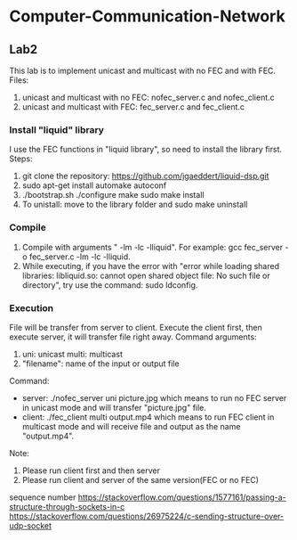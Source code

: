 # Computer-Communication-Network
## Lab2
This lab is to implement unicast and multicast with no FEC and with FEC.
Files:
1. unicast and multicast with no FEC: nofec_server.c and nofec_client.c
2. unicast and multicast with FEC: fec_server.c and fec_client.c

### Install "liquid" library
I use the FEC functions in "liquid library", so need to install the library first.
Steps:
1. git clone the repository: https://github.com/jgaeddert/liquid-dsp.git
2. sudo apt-get install automake autoconf
3. ./bootstrap.sh
   ./configure
   make
   sudo make install
4. To unistall: move to the library folder and 
   sudo make uninstall

### Compile
1. Compile with arguments " -lm -lc -lliquid". For example: gcc fec_server -o fec_server.c -lm -lc -lliquid.
2. While executing, if you have the error with "error while loading shared libraries: libliquid.so: cannot open shared object file: No such file or directory", try use the command: sudo ldconfig.

### Execution
File will be transfer from server to client. Execute the client first, then execute server, it will transfer file right away.
Command arguments:
1. uni: unicast
   multi: multicast
2. "filename": name of the input or output file

Command:
+ server:
./nofec_server uni picture.jpg
which means to run no FEC server in unicast mode and will transfer "picture.jpg" file.
+ client:
./fec_client multi output.mp4
which means to run FEC client in multicast mode and will receive file and output as the name "output.mp4".

Note:
1. Please run client first and then server
2. Please run client and server of the same version(FEC or no FEC)

sequence number
https://stackoverflow.com/questions/1577161/passing-a-structure-through-sockets-in-c
https://stackoverflow.com/questions/26975224/c-sending-structure-over-udp-socket